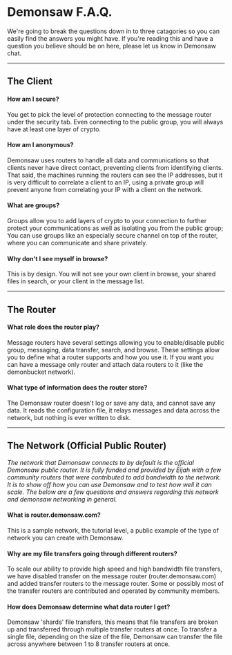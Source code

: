 # Demonsaw F.A.Q.

We're going to break the questions down in to three catagories so you can easily find the answers you might have. If you're reading this and have a question you believe should be on here, please let us know in Demonsaw chat.

---

## The Client
#### How am I secure?
You get to pick the level of protection connecting to the message router under the security tab. Even connecting to the public group, you will always have at least one layer of crypto.

#### How am I anonymous?
Demonsaw uses routers to handle all data and communications so that clients never have direct contact, preventing clients from identifying clients. That said, the machines running the routers can see the IP addresses, but it is very difficult to correlate a client to an IP, using a private group will prevent anyone from correlating your IP with a client on the network.

#### What are groups?
Groups allow you to add layers of crypto to your connection to further protect your communications as well as isolating you from the public group; You can use groups like an especially secure channel on top of the router, where you can communicate and share privately.

#### Why don't I see myself in browse?
This is by design. You will not see your own client in browse, your shared files in search, or your client in the message list.

---

## The Router
#### What role does the router play?
Message routers have several settings allowing you to enable/disable public group, messaging, data transfer, search, and browse. These settings allow you to define what a router supports and how you use it. If you want you can have a message only router and attach data routers to it (like the demonbucket network).

#### What type of information does the router store?
The Demonsaw router doesn't log or save any data, and cannot save any data. It reads the configuration file, it relays messages and data across the network, but nothing is ever written to disk.

---

## The Network (Official Public Router)
<i>The network that Demonsaw connects to by default is the official Demonsaw public router. It is fully funded and provided by Eijah with a few community routers that were contributed to add bandwidth to the network. It is to show off how you can use Demonsaw and to test how well it can scale. The below are a few questions and answers regarding this network and demonsaw networking in general.</i>

#### What is router.demonsaw.com?
This is a sample network, the tutorial level, a public example of the type of network you can create with Demonsaw.

#### Why are my file transfers going through different routers?
To scale our ability to provide high speed and high bandwidth file transfers, we have disabled transfer on the message router (router.demonsaw.com) and added transfer routers to the message router. Some or possibly most of the transfer routers are contributed and operated by community members.

#### How does Demonsaw determine what data router I get?
Demonsaw 'shards' file transfers, this means that file transfers are broken up and transferred through multiple transfer routers at once. To transfer a single file, depending on the size of the file, Demonsaw can transfer the file across anywhere between 1 to 8 transfer routers at once.
